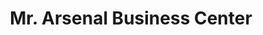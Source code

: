 ---
title: "Mr. Arsenal Business Center"
url: /ganta/mr-arsenal-business-center/
shop: Videothek
---